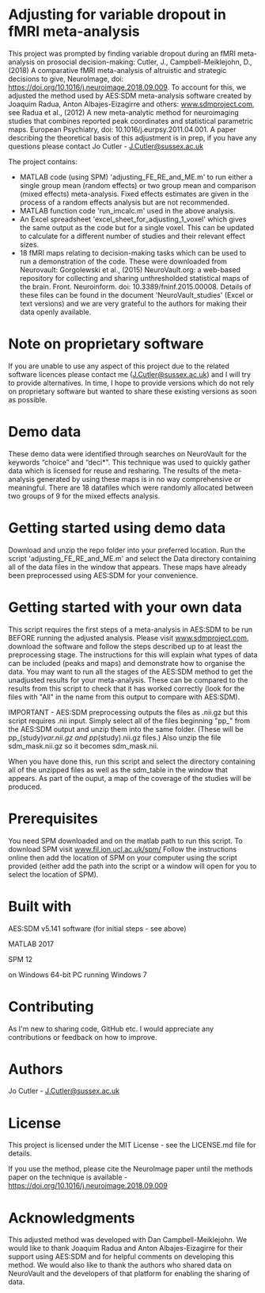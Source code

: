 # Adjusting for variable dropout in fMRI meta-analysis

This project was prompted by finding variable dropout during an fMRI meta-analysis on prosocial decision-making: Cutler, J., Campbell-Meiklejohn, D., (2018) A comparative fMRI meta-analysis of altruistic and strategic decisions to give, NeuroImage, doi: https://doi.org/10.1016/j.neuroimage.2018.09.009. To account for this, we adjusted the method used by AES:SDM meta-analysis software created by Joaquim Radua, Anton Albajes-Eizagirre and others: www.sdmproject.com, see Radua et al., (2012) A new meta-analytic method for neuroimaging studies that combines reported peak coordinates and statistical parametric maps. European Psychiatry, doi: 10.1016/j.eurpsy.2011.04.001. A paper describing the theoretical basis of this adjustment is in prep, if you have any questions please contact Jo Cutler - J.Cutler@sussex.ac.uk

The project contains:
- MATLAB code (using SPM) 'adjusting_FE_RE_and_ME.m' to run either a single group mean (random effects) or two group mean and comparison (mixed effects) meta-analysis. Fixed effects estimates are given in the process of a random effects analysis but are not recommended.
- MATLAB function code 'run_imcalc.m' used in the above analysis.
- An Excel spreadsheet 'excel_sheet_for_adjusting_1_voxel' which gives the same output as the code but for a single voxel. This can be updated to calculate for a different number of studies and their relevant effect sizes.
- 18 fMRI maps relating to decision-making tasks which can be used to run a demonstration of the code. These were downloaded from Neurovault: Gorgolewski et al., (2015) NeuroVault.org: a web-based repository for collecting and sharing unthresholded statistical maps of the brain. Front. Neuroinform. doi: 10.3389/fninf.2015.00008. Details of these files can be found in the document 'NeuroVault_studies' (Excel or text versions) and we are very grateful to the authors for making their data openly available.

# Note on proprietary software
If you are unable to use any aspect of this project due to the related software licences please contact me (J.Cutler@sussex.ac.uk) and I will try to provide alternatives. In time, I hope to provide versions which do not rely on proprietary software but wanted to share these existing versions as soon as possible.

# Demo data
These demo data were identified through searches on NeuroVault for the keywords “choice” and “deci*". This technique was used to quickly gather data which is licensed for reuse and resharing. The results of the meta-analysis generated by using these maps is in no way comprehensive or meaningful. There are 18 datafiles which were randomly allocated between two groups of 9 for the mixed effects analysis.

# Getting started using demo data
Download and unzip the repo folder into your preferred location. Run the script 'adjusting_FE_RE_and_ME.m' and select the Data directory containing all of the data files in the window that appears. These maps have already been preprocessed using AES:SDM for your convenience.

# Getting started with your own data
This script requires the first steps of a meta-analysis in AES:SDM to be run BEFORE running the adjusted analysis. Please visit www.sdmproject.com, download the software and follow the steps described up to at least the preprocessing stage.
The instructions for this will explain what types of data can be included (peaks and maps) and demonstrate how to organise the data.
You may want to run all the stages of the AES:SDM method to get the unadjusted results for your meta-analysis. These can be compared to the results from this script to check that it has worked correctly (look for the files with "All" in the name from this output to compare with AES:SDM).

IMPORTANT - AES:SDM preprocessing outputs the files as .nii.gz but this script requires .nii input. Simply select all of the files beginning "pp_" from the AES:SDM output and unzip them into the same folder. (These will be pp_(study)_var.nii.gz and pp_(study).nii.gz files.) Also unzip the file sdm_mask.nii.gz so it becomes sdm_mask.nii.

When you have done this, run this script and select the directory containing all of the unzipped files as well as the sdm_table in the window that appears. As part of the ouput, a map of the coverage of the studies will be produced.

# Prerequisites
You need SPM downloaded and on the matlab path to run this script. To download SPM visit www.fil.ion.ucl.ac.uk/spm/
Follow the instructions online then add the location of SPM on your computer using the script provided (either add the path into the script or a window will open for you to select the location of SPM).

# Built with
AES:SDM v5.141 software (for initial steps - see above)

MATLAB 2017

SPM 12

on Windows 64-bit PC running Windows 7

# Contributing
As I'm new to sharing code, GitHub etc. I would appreciate any contributions or feedback on how to improve. 

# Authors
Jo Cutler - J.Cutler@sussex.ac.uk

# License
This project is licensed under the MIT License - see the LICENSE.md file for details. 

If you use the method, please cite the NeuroImage paper until the methods paper on the technique is available - https://doi.org/10.1016/j.neuroimage.2018.09.009

# Acknowledgments
This adjusted method was developed with Dan Campbell-Meiklejohn. We would like to thank Joaquim Radua and Anton Albajes-Eizagirre for their support using AES:SDM and for helpful comments on developing this method. We would also like to thank the authors who shared data on NeuroVault and the developers of that platform for enabling the sharing of data.
